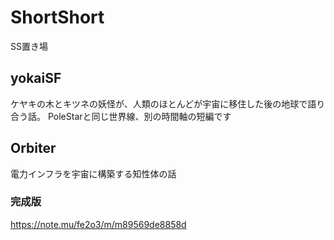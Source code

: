 # ShortShort
SS置き場

## yokaiSF
ケヤキの木とキツネの妖怪が、人類のほとんどが宇宙に移住した後の地球で語り合う話。
PoleStarと同じ世界線、別の時間軸の短編です

## Orbiter
電力インフラを宇宙に構築する知性体の話

### 完成版
https://note.mu/fe2o3/m/m89569de8858d
